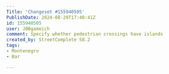 ```yaml
---
Title: 'Changeset #155940505'
PublishDate: 2024-08-29T17:40:41Z
id: 155940505
user: JBBgameich
comment: Specify whether pedestrian crossings have islands
created_by: StreetComplete 58.2
tags:
- Montenegro
- Bar

---
```


